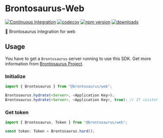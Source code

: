 # Brontosaurus-Web

[![Continuous Integration](https://github.com/SudoDotDog/Brontosaurus-Web/actions/workflows/ci.yml/badge.svg)](https://github.com/SudoDotDog/Brontosaurus-Web/actions/workflows/ci.yml)
[![codecov](https://codecov.io/gh/SudoDotDog/Brontosaurus-Web/branch/master/graph/badge.svg)](https://codecov.io/gh/SudoDotDog/Brontosaurus-Web)
[![npm version](https://badge.fury.io/js/%40brontosaurus%2Fweb.svg)](https://badge.fury.io/js/%40brontosaurus%2Fweb)
[![downloads](https://img.shields.io/npm/dm/@brontosaurus/web.svg)](https://www.npmjs.com/package/@brontosaurus/web)

:boar: Brontosaurus integration for web

## Usage

You have to get a `Brontosaurus` server running to use this SDK. Get more information from [Brontosaurus Project](https://github.com/SudoDotDog/Brontosaurus).

### Initialize

```ts
import { Brontosaurus } from "@brontosaurus/web";

Brontosaurus.hydrate(<Server>, <Application Key>);
Brontosaurus.hydrate(<Server>, <Application Key>, true); // If visitor is available
```

### Get token

```ts
import { Brontosaurus, Token } from "@brontosaurus/web";

const token: Token = Brontosaurus.hard();
```
